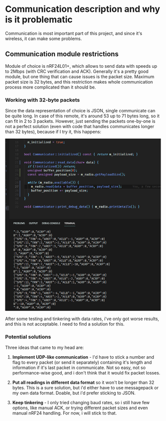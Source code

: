# Communication description and why is it problematic

Communication is most important part of this project, and since it's wireless, it can make some problems.

## Communication module restrictions

Module of choice is nRF24L01+, which allows to send data with speeds up to 2Mbps (with CRC verification and ACK). Generally it's a pretty good module, but one thing that can cause issues is the packet size. Maximum packet size is 32 bytes, and this restriction makes whole communication process more complicated than it should be.

### Working with 32-byte packets

Since the data representation of choice is JSON, single communicate can be quite long. In case of this remote, it's around 53 up to 71 bytes long, so it can fit in 2 to 3 packets. However, just sending the packets one-by-one is not a perfect solution (even with code that handles communicates longer than 32 bytes), because if I try it, this happens:

![how to NOT send data](../media/how_not_send_data.png)

After some testing and tinkering with data rates, i've only got worse results, and this is not acceptable. I need to find a solution for this.

### Potential solutions

Three ideas that came to my head are:

1. **Implement UDP-like communication** - I'd have to stick a number and flag to every packet (or send it separately) containing it's length and information if it's last packet in communicate. Not so easy, not so performance-wise good, and i don't think that it would fix packet losses.

2. **Put all readings in different data format** so it won't be longer than 32 bytes. This is a sure solution, but i'd either have to use messagepack or my own data format. Doable, but i'd prefer sticking to JSON.

3. **Keep tinkering** - I only tried changing baud rates, so i still have few options, like manual ACK, or trying different packet sizes and even manual nRF24 handling. For now, i will stick to that.